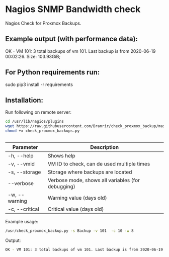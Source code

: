 # Nagios SNMP Bandwidth check

Nagios Check for Proxmox Backups.

## Example output (with performance data):

OK - VM 101: 3 total backups of vm 101. Last backup is from 2020-06-19 00:02:26. Size: 103.93GiB;

## For Python requirements run:

sudo pip3 install -r requirements

## Installation:

Run following on remote server:

```bash
cd /usr/lib/nagios/plugins
wget https://raw.githubusercontent.com/Branrir/check_proxmox_backup/master/check_proxmox_backup.py
chmod +x check_proxmox_backups.py
```
## 

| Parameter | Description |
| --- | --- |
| -h, --help | Shows help |
| -v, --vmid | VM ID to check, can de used multiple times | 
| -s, --storage | Storage where backups are located |
| --verbose | Verbose mode, shows all variables (for debugging) | 
| -w, --warning | Warning value (days old) |
| -c, --critical | Critical value (days old) |

Example usage:
```bash
/usr/check_proxmox_backup.py -s Backup -v 101  -c 10 -w 8
```
Output: 
```bash
OK - VM 101: 3 total backups of vm 101. Last backup is from 2020-06-19 00:02:26. Size: 103.93GiB;
```

